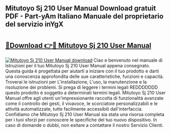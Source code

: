 ## Mitutoyo Sj 210 User Manual Download gratuit PDF - Part-yAm Italiano Manuale del proprietario del servizio inYgX

# <h2><a href="http://dfgcvx.blite.top/?on=Mitutoyo+Sj+210+User+Manual">🔗Download 👉🔴 Mitutoyo Sj 210 User Manual</a></h2>

[![Mitutoyo Sj 210 User Manual download](https://i.imgur.com/lujVjoI.png)](http://dfgcvx.blite.top/?on=Mitutoyo+Sj+210+User+Manual)
Ciao e benvenuto nel manuale di Istruzioni per il tuo Mitutoyo Sj 210 User Manual appena consegnato. Questa guida è progettata per aiutarti a iniziare con il tuo prodotto e darti una conoscenza approfondita delle sue caratteristiche, funzioni e capacità. Troverai le istruzioni per L'installazione, L'uso, la manutenzione e la risoluzione dei problemi. Si prega di leggere i termini legali REDDDDDDD questo prodotto è soggetto a determinati termini legali. Mitutoyo Sj 210 User Manual offre agli utenti un'impressionante raccolta di funzionalità avanzate come il controllo dei gesti, il vivavoce, le scorciatoie personalizzabili e le attività automatizzate, tutte facilmente accessibili dall'interfaccia. Confidiamo che Mitutoyo Sj 210 User Manual sia stata una risorsa completa per i tuoi sforzi per conoscere le specifiche del tuo nuovo dispositivo. In caso di domande o dubbi, non esitare a contattare il nostro Servizio Clienti.
